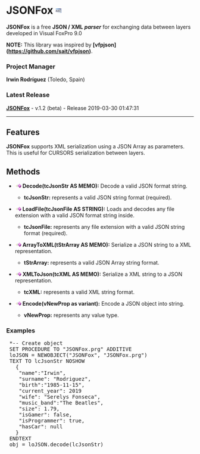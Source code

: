 # JSONFox ![](images/prg.gif)  

**JSONFox** is a free **JSON / XML** ***parser*** for exchanging data between layers developed in Visual FoxPro 9.0

**NOTE:** This library was inspired by **[vfpjson] (https://github.com/sait/vfpjson)**.


### Project Manager

**Irwin Rodríguez** (Toledo, Spain)

### Latest Release

**[JSONFox](/README.md)** - v.1.2 (beta) - Release 2019-03-30 01:47:31

<hr>

## Features

**JSONFox** supports XML serialization using a JSON Array as parameters. This is useful for CURSORS serialization between layers.

## Methods

* ![](images/meth.gif) **Decode(tcJsonStr AS MEMO):** Decode a valid JSON format string.
  * **tcJsonStr:** represents a valid JSON string format (required).

* ![](images/meth.gif) **LoadFile(tcJsonFile AS STRING):** Loads and decodes any file extension with a valid JSON format string inside.
  * **tcJsonFile:** represents any file extension with a valid JSON string format (required).

* ![](images/meth.gif) **ArrayToXML(tStrArray AS MEMO):** Serialize a JSON string to a XML representation.
  * **tStrArray:** represents a valid JSON Array string format.

* ![](images/meth.gif) **XMLToJson(tcXML AS MEMO):** Serialize a XML string to a JSON representation.
  * **tcXML:** represents a valid XML string format.

* ![](images/meth.gif) **Encode(vNewProp as variant):** Encode a JSON object into string.
  * **vNewProp:** represents any value type.
  
### Examples

<pre>
 *-- Create object
 SET PROCEDURE TO "JSONFox.prg" ADDITIVE
 loJSON = NEWOBJECT("JSONFox", "JSONFox.prg")
 TEXT TO lcJsonStr NOSHOW
   {
    "name":"Irwin",
    "surname": "Rodriguez",
    "birth":"1985-11-15",
    "current_year": 2019    
    "wife": "Serelys Fonseca",
    "music_band":"The Beatles",
    "size": 1.79,
    "isGamer": false,
    "isProgrammer": true, 
    "hasCar": null
   }
 ENDTEXT
 obj = loJSON.decode(lcJsonStr)
 
</pre>
